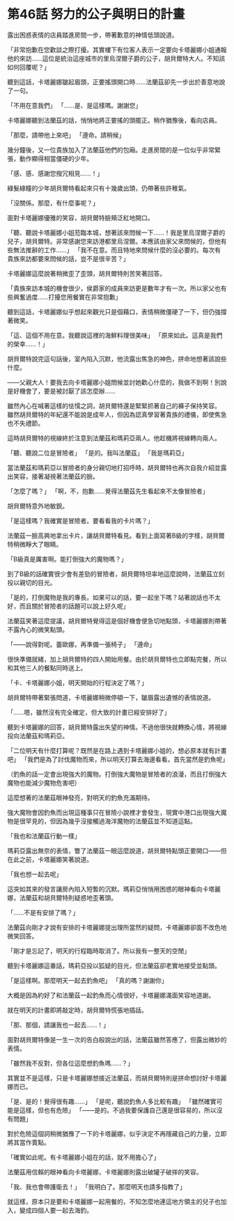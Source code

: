 # 第46話 努力的公子與明日的計畫

露出困惑表情的店員踏進房間一步，帶著歉意的神情低頭說道。

「非常抱歉在您歡談之際打擾。其實樓下有位客人表示一定要向卡塔麗娜小姐通報他的來訪......這位是統治這座城市的里烏涅爾子爵的公子，胡貝爾特大人。不知該如何回覆呢？」

聽到這話，卡塔麗娜皺起眉頭，正要搖頭開口時......法蘭茲卻先一步出於善意地說了一句。

「不用在意我們」
「......是、是這樣嗎。謝謝您」

卡塔麗娜聽到法蘭茲的話，悄悄地將正要搖的頭擺正。稍作猶豫後，看向店員。

「那麼，請帶他上來吧」
「遵命。請稍候」

幾分鐘後，又一位貴族加入了法蘭茲他們的包廂。走進房間的是一位似乎非常緊張，動作顯得相當僵硬的少年。

「感、感、感謝您撥冗相見......！」

綠髮綠瞳的少年胡貝爾特看起來只有十幾歲出頭，仍帶著些許稚氣。

「沒關係。那麼，有什麼事呢？」

面對卡塔麗娜優雅的笑容，胡貝爾特臉頰泛紅地開口。

「聽、聽說卡塔麗娜小姐蒞臨本城，想著該來問候一下......！我是里烏涅爾子爵的兒子，胡貝爾特。非常感謝您來訪港都里烏涅爾。本應該由家父來問候的，但他有些無法推辭的工作......」
「我不在意。而且特地來問候什麼的沒必要的。每次有貴族來訪都要來問候的話，豈不是很辛苦？」

卡塔麗娜這麼說著稍微歪了歪頭，胡貝爾特則苦笑著回答。

「貴族來訪本城的機會很少，侯爵家的成員來訪更是數年才有一次。所以家父也有些興奮過度......打擾您用餐實在非常抱歉」

聽到這話，卡塔麗娜似乎想起來觀光只是個藉口，表情稍微僵硬了一下，但仍強撐著微笑。

「這、這個不用在意。我聽說這裡的海鮮料理很美味」
「原來如此。這真是我們的榮幸......！」

胡貝爾特說完這句話後，室內陷入沉默，他流露出焦急的神色，拼命地想著該說些什麼。

——父親大人！要我去向卡塔麗娜小姐問候並討她歡心什麼的，我做不到啊！別說是好機會了，要是被討厭了該怎麼辦......

雖然內心在喊著這樣的怯懦之詞，胡貝爾特還是緊緊抓著自己的褲子保持笑容。
雖然胡貝爾特的年紀還不能說是成年人，但因為認真學習著貴族的禮儀，即使焦急也不失禮節。

這時胡貝爾特的視線終於注意到法蘭茲和瑪莉亞兩人。他趁機將視線轉向兩人。

「聽、聽說二位是冒險者」
「是的。我叫法蘭茲」
「我是瑪莉亞」

當法蘭茲和瑪莉亞以冒險者的身分親切地打招呼時，胡貝爾特也再次自我介紹並露出笑容，接著凝視著法蘭茲的臉。

「怎麼了嗎？」
「啊，不，抱歉......覺得法蘭茲先生看起來不太像冒險者」

胡貝爾特意外地敏銳。

「是這樣嗎？我確實是冒險者。要看看我的卡片嗎？」

法蘭茲一臉高興地拿出卡片，讓胡貝爾特看見。看到上面寫著B級的字樣，胡貝爾特稍微睜大了眼睛。

「B級真是厲害啊。能打倒強大的魔物嗎？」

到了B級的話確實很少會有差勁的冒險者，胡貝爾特坦率地這麼說時，法蘭茲立刻投以親切的目光。

「是的，打倒魔物是我的專長。如果可以的話，要一起坐下嗎？站著說話也不太好，而且關於冒險者的話題可以說上好久呢」

法蘭茲笑著這麼提議，胡貝爾特覺得這是個好機會便急切地點頭，卡塔麗娜則帶著不露內心的微笑點頭。

「——說得對呢。蕾歐娜，再準備一張椅子」
「遵命」

很快準備就緒，加上胡貝爾特的四人開始用餐。由於胡貝爾特也立即點完餐，所以和其他三人的餐點同時送上。

「卡、卡塔麗娜小姐，明天開始的行程決定了嗎？」

胡貝爾特帶著緊張問道，卡塔麗娜稍微停頓一下，皺眉露出遺憾的表情說道。

「......嗯，雖然沒有完全確定，但大致的計畫已經安排好了」

聽到卡塔麗娜的回答，胡貝爾特露出失望的神情。不過他很快就轉換心情，將視線投向法蘭茲和瑪莉亞。

「二位明天有什麼打算呢？既然是在路上遇到卡塔麗娜小姐的，想必原本就有計畫吧」
「我們是為了討伐魔物而來，所以明天打算去海邊看看。首先當然是釣魚呢」

（釣魚的話一定會出現強大的魔物。打倒強大魔物是冒險者的浪漫，而且打倒強大魔物也能減少魔物危害吧）

這麼想著的法蘭茲眼神發亮，對明天的釣魚充滿期待。

強大魔物會因釣魚而出現這種事只在冒險小說裡才會發生，現實中港口出現強大魔物是很罕見的，但因為幾乎沒接觸過海洋魔物的法蘭茲並不知道這點。

「我也和法蘭茲行動一樣」

瑪莉亞露出無奈的表情，瞥了法蘭茲一眼這麼說道，胡貝爾特點頭正要開口——但在此之前，卡塔麗娜笑著說道。

「我也想一起去呢」

這突如其來的發言讓房內陷入短暫的沉默。瑪莉亞悄悄用困惑的眼神看向卡塔麗娜，法蘭茲和胡貝爾特則疑惑地歪著頭。

「......不是有安排了嗎？」

法蘭茲向剛才才說有安排的卡塔麗娜提出理所當然的疑問，卡塔麗娜卻面不改色地微笑回答。

「剛才是忘記了，明天的行程臨時取消了。所以我有一整天的空閒」

聽到卡塔麗娜這番話，瑪莉亞投以狐疑的目光，但法蘭茲卻老實地接受並點頭。

「是這樣啊。那麼明天一起去釣魚吧」
「真的嗎？謝謝你」

大概是因為約好了和法蘭茲一起釣魚而心情很好，卡塔麗娜滿面笑容地道謝。

就在明天的計畫即將敲定時，胡貝爾特慌張地插話。

「那、那個，請讓我也一起去......！」

面對胡貝爾特像是一生一次的告白般說出的話，法蘭茲雖然答應了，但露出微妙的表情。

「雖然我不反對，但各位這麼想釣魚嗎......？」

其實並不是這樣，只是卡塔麗娜想接近法蘭茲，而胡貝爾特則是拼命想討好卡塔麗娜而已。

「是、是的！覺得很有趣......」
「是呢，聽說釣魚人多比較有趣」
「雖然確實可能是這樣，但也有危險」
「——是的。不過我要保護自己還是很容易的，所以沒有問題」

對於危險這個詞稍微猶豫了一下的卡塔麗娜，似乎決定不再隱藏自己的力量，立即將其當作賣點。

「確實如此呢。有卡塔麗娜小姐在的話，就不用擔心了」

法蘭茲用信賴的眼神看向卡塔麗娜，卡塔麗娜則露出破罐子破摔的笑容。

「我、我也會帶護衛去！」
「我明白了。那麼明天也請多指教了」

就這樣，原本只是要和卡塔麗娜一起用餐的，不知怎麼地連這地方領主的兒子也加入，變成四個人要一起去海釣。